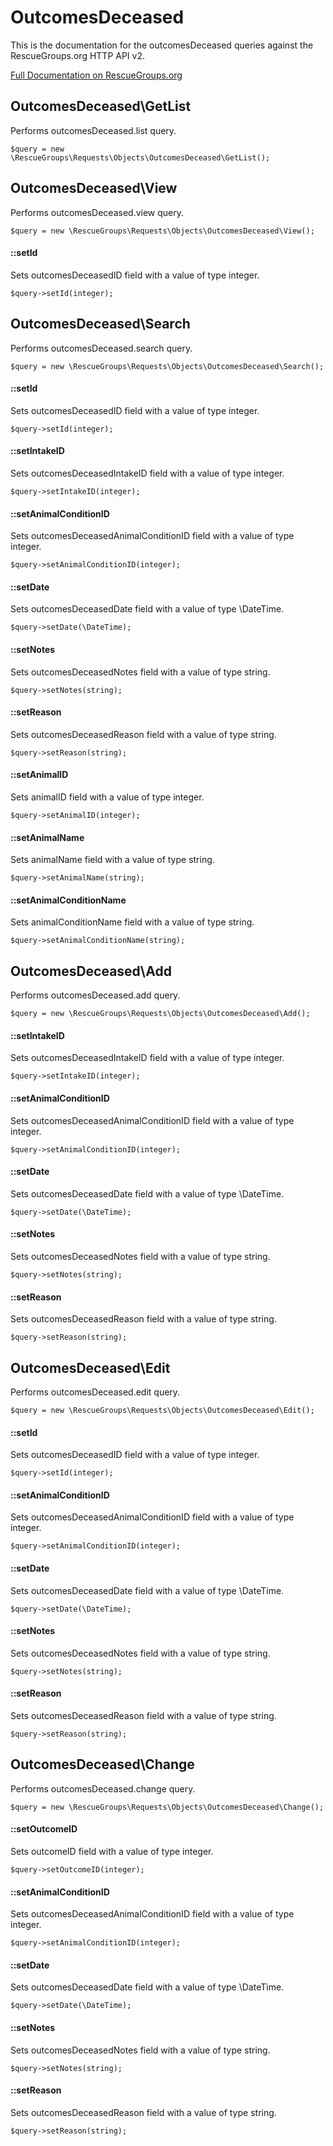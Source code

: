 # OutcomesDeceased

This is the documentation for the outcomesDeceased queries against the RescueGroups.org HTTP API v2.

[Full Documentation on RescueGroups.org](https://userguide.rescuegroups.org/display/APIDG/Object+definitions#Objectdefinitions-outcomesDeceased)

## OutcomesDeceased\GetList

Performs outcomesDeceased.list query.

    $query = new \RescueGroups\Requests\Objects\OutcomesDeceased\GetList();



## OutcomesDeceased\View

Performs outcomesDeceased.view query.

    $query = new \RescueGroups\Requests\Objects\OutcomesDeceased\View();

#### ::setId

Sets outcomesDeceasedID field with a value of type integer.

    $query->setId(integer);



## OutcomesDeceased\Search

Performs outcomesDeceased.search query.

    $query = new \RescueGroups\Requests\Objects\OutcomesDeceased\Search();

#### ::setId

Sets outcomesDeceasedID field with a value of type integer.

    $query->setId(integer);

#### ::setIntakeID

Sets outcomesDeceasedIntakeID field with a value of type integer.

    $query->setIntakeID(integer);

#### ::setAnimalConditionID

Sets outcomesDeceasedAnimalConditionID field with a value of type integer.

    $query->setAnimalConditionID(integer);

#### ::setDate

Sets outcomesDeceasedDate field with a value of type \DateTime.

    $query->setDate(\DateTime);

#### ::setNotes

Sets outcomesDeceasedNotes field with a value of type string.

    $query->setNotes(string);

#### ::setReason

Sets outcomesDeceasedReason field with a value of type string.

    $query->setReason(string);

#### ::setAnimalID

Sets animalID field with a value of type integer.

    $query->setAnimalID(integer);

#### ::setAnimalName

Sets animalName field with a value of type string.

    $query->setAnimalName(string);

#### ::setAnimalConditionName

Sets animalConditionName field with a value of type string.

    $query->setAnimalConditionName(string);



## OutcomesDeceased\Add

Performs outcomesDeceased.add query.

    $query = new \RescueGroups\Requests\Objects\OutcomesDeceased\Add();

#### ::setIntakeID

Sets outcomesDeceasedIntakeID field with a value of type integer.

    $query->setIntakeID(integer);

#### ::setAnimalConditionID

Sets outcomesDeceasedAnimalConditionID field with a value of type integer.

    $query->setAnimalConditionID(integer);

#### ::setDate

Sets outcomesDeceasedDate field with a value of type \DateTime.

    $query->setDate(\DateTime);

#### ::setNotes

Sets outcomesDeceasedNotes field with a value of type string.

    $query->setNotes(string);

#### ::setReason

Sets outcomesDeceasedReason field with a value of type string.

    $query->setReason(string);



## OutcomesDeceased\Edit

Performs outcomesDeceased.edit query.

    $query = new \RescueGroups\Requests\Objects\OutcomesDeceased\Edit();

#### ::setId

Sets outcomesDeceasedID field with a value of type integer.

    $query->setId(integer);

#### ::setAnimalConditionID

Sets outcomesDeceasedAnimalConditionID field with a value of type integer.

    $query->setAnimalConditionID(integer);

#### ::setDate

Sets outcomesDeceasedDate field with a value of type \DateTime.

    $query->setDate(\DateTime);

#### ::setNotes

Sets outcomesDeceasedNotes field with a value of type string.

    $query->setNotes(string);

#### ::setReason

Sets outcomesDeceasedReason field with a value of type string.

    $query->setReason(string);



## OutcomesDeceased\Change

Performs outcomesDeceased.change query.

    $query = new \RescueGroups\Requests\Objects\OutcomesDeceased\Change();

#### ::setOutcomeID

Sets outcomeID field with a value of type integer.

    $query->setOutcomeID(integer);

#### ::setAnimalConditionID

Sets outcomesDeceasedAnimalConditionID field with a value of type integer.

    $query->setAnimalConditionID(integer);

#### ::setDate

Sets outcomesDeceasedDate field with a value of type \DateTime.

    $query->setDate(\DateTime);

#### ::setNotes

Sets outcomesDeceasedNotes field with a value of type string.

    $query->setNotes(string);

#### ::setReason

Sets outcomesDeceasedReason field with a value of type string.

    $query->setReason(string);





